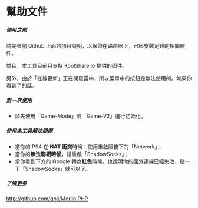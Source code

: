 # 幫助文件

##### 使用之前

請先參閱 Github 上面的項目說明，以保證在路由器上，已經安裝足夠的相關軟件。

並且，本工具目前只支持 KoolShare.io 提供的固件。

另外，由於「在線更新」正在開發當中，所以菜單中的按鈕是無法使用的。如果你看到了的話。



##### 第一次使用

- 請先使用「Game-Mode」或「Game-V2」進行初始化。




##### 使用本工具解決問題

- 當你的 PS4 在 **NAT 衝突**時候：使用重啟服務下的「Network」；
- 當你的**無法聯網時候**，請重啟「ShadowSocks」；
- 當你看到下方的 Google 轉為**紅色**時候，也說明你的國外連線已經失敗，點一下「ShadowSocks」就可以了。





##### 了解更多

http://github.com/qoli/Merlin.PHP
